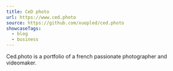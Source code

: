 ```yaml
---
title: CeD photo
url: https://www.ced.photo
source: https://github.com/xuopled/ced.photo
showcaseTags:
  - blog
  - business
---
```


Ced.photo is a portfolio of a french passionate photographer and videomaker.
